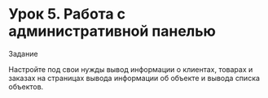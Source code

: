 # Урок 5. Работа с административной панелью

Задание

Настройте под свои нужды вывод информации о клиентах, товарах и заказах на 
страницах вывода информации об объекте и вывода списка объектов.